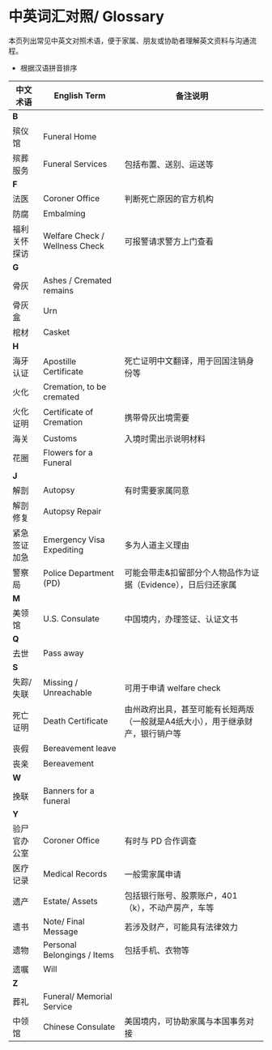 # 中英词汇对照/ Glossary

本页列出常见中英文对照术语，便于家属、朋友或协助者理解英文资料与沟通流程。
- 根据汉语拼音排序

| 中文术语         | English Term                      | 备注说明 |
|------------------|-----------------------------------|----------|
| **B**||
| 殡仪馆           | Funeral Home                      |          |
| 殡葬服务         | Funeral Services                  | 包括布置、送别、运送等 |
| **F**||
| 法医             | Coroner Office                    | 判断死亡原因的官方机构 |
| 防腐             | Embalming                         |          |
| 福利关怀探访     | Welfare Check / Wellness Check    | 可报警请求警方上门查看 |
| **G**||
| 骨灰             | Ashes / Cremated remains          |          |
| 骨灰盒           | Urn                               |          |
| 棺材             | Casket                            |          |
| **H**||
| 海牙认证         | Apostille Certificate             | 死亡证明中文翻译，用于回国注销身份等 |
| 火化             | Cremation, to be cremated         |          |
| 火化证明         | Certificate of Cremation          | 携带骨灰出境需要 |
| 海关             | Customs                           | 入境时需出示说明材料 |
| 花圈             | Flowers for a Funeral             |          |
| **J**||
| 解剖             | Autopsy                           | 有时需要家属同意 |
| 解剖修复         | Autopsy Repair                    |          |
| 紧急签证加急     | Emergency Visa Expediting         | 多为人道主义理由 |
| 警察局           | Police Department (PD)            | 可能会带走&扣留部分个人物品作为证据（Evidence），日后归还家属|
| **M**||
| 美领馆           | U.S. Consulate                    | 中国境内，办理签证、认证文书 |
| **Q**||
| 去世             | Pass away                         |          |
| **S**||
| 失踪/ 失联       | Missing / Unreachable             | 可用于申请 welfare check |
| 死亡证明         | Death Certificate                 | 由州政府出具，甚至可能有长短两版（一般就是A4纸大小），用于继承财产，银行销户等|
| 丧假             | Bereavement leave                 |          |
| 丧亲             | Bereavement                       |          |
| **W**||
| 挽联             | Banners for a funeral             |          |
| **Y**||
| 验尸官办公室     | Coroner Office                    | 有时与 PD 合作调查 |
| 医疗记录         | Medical Records                   | 一般需家属申请 |
| 遗产             | Estate/ Assets                    | 包括银行账号、股票账户，401（k），不动产房产，车等 |
| 遗书             | Note/ Final Message               | 若涉及财产，可能具有法律效力 |
| 遗物             | Personal Belongings / Items       | 包括手机、衣物等 |
| 遗嘱             | Will                              |          |
| **Z**||
| 葬礼             | Funeral/ Memorial Service         |          |
| 中领馆           | Chinese Consulate                 | 美国境内，可协助家属与本国事务对接 |
